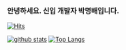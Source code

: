 ### 안녕하세요. 신입 개발자 박명배입니다.
[![Hits](https://hits.seeyoufarm.com/api/count/incr/badge.svg?url=https%3A%2F%2Fgithub.com%2gambler1541)](https://hits.seeyoufarm.com)
<!--
**gambler1541/gambler1541** is a ✨ _special_ ✨ repository because its `README.md` (this file) appears on your GitHub profile.

Here are some ideas to get you started:

- 🔭 I’m currently working on ...
- 🌱 I’m currently learning ...
- 👯 I’m looking to collaborate on ...
- 🤔 I’m looking for help with ...
- 💬 Ask me about ...
- 📫 How to reach me: ...
- 😄 Pronouns: ...
- ⚡ Fun fact: ...
-->



[![github stats](https://github-readme-stats.vercel.app/api?username=shinplest&show_icons=true&hide_border=true)](https://github.com/gambler1541)
[![Top Langs](https://github-readme-stats.vercel.app/api/top-langs/?username=shinplest&layout=compact)](https://github.com/gambler1541)
